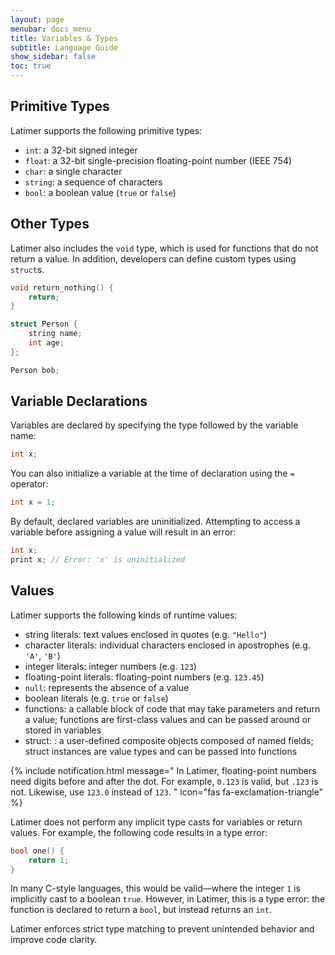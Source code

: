 ```yaml
---
layout: page
menubar: docs_menu
title: Variables & Types
subtitle: Language Guide
show_sidebar: false
toc: true
---
```


## Primitive Types

Latimer supports the following primitive types:

- `int`: a 32-bit signed integer
- `float`: a 32-bit single-precision floating-point number (IEEE 754)
- `char`: a single character
- `string`: a sequence of characters
- `bool`: a boolean value (`true` or `false`)

## Other Types

Latimer also includes the `void` type, which is used for functions that do not return a value. In addition, developers can define custom types using `struct`s.

```cpp
void return_nothing() {
    return;
}

struct Person {
    string name;
    int age;
};

Person bob;
```

## Variable Declarations

Variables are declared by specifying the type followed by the variable name:

```cpp
int x;
```

You can also initialize a variable at the time of declaration using the `=` operator:

```cpp
int x = 1;
```

By default, declared variables are uninitialized. Attempting to access a variable before assigning a value will result in an error:

```cpp
int x;
print x; // Error: 'x' is uninitialized
```

## Values

Latimer supports the following kinds of runtime values:

- string literals: text values enclosed in quotes (e.g. `"Hello"`)
- character literals: individual characters enclosed in apostrophes (e.g. `'A'`, `'B'`)
- integer literals: integer numbers (e.g. `123`)
- floating-point literals: floating-point numbers (e.g. `123.45`)
- `null`: represents the absence of a value
- boolean literals (e.g. `true` or `false`)
- functions: a callable block of code that may take parameters and return a value; functions are first-class values and can be passed around or stored in variables
- struct: : a user-defined composite objects composed of named fields; struct instances are value types and can be passed into functions

{% include notification.html message="
In Latimer, floating-point numbers need digits before and after the dot. For example, `0.123` is valid, but `.123` is not. Likewise, use `123.0` instead of `123`.
" 
icon="fas fa-exclamation-triangle" %}

Latimer does not perform any implicit type casts for variables or return values. For example, the following code results in a type error:

```cpp
bool one() {
    return 1;
}
```

In many C-style languages, this would be valid—where the integer `1` is implicitly cast to a boolean `true`. However, in Latimer, this is a type error: the function is declared to return a `bool`, but instead returns an `int`.

Latimer enforces strict type matching to prevent unintended behavior and improve code clarity.
